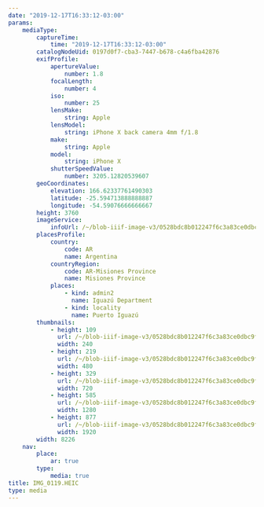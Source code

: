 ```yaml
---
date: "2019-12-17T16:33:12-03:00"
params:
    mediaType:
        captureTime:
            time: "2019-12-17T16:33:12-03:00"
        catalogNodeUid: 0197d0f7-cba3-7447-b678-c4a6fba42876
        exifProfile:
            apertureValue:
                number: 1.8
            focalLength:
                number: 4
            iso:
                number: 25
            lensMake:
                string: Apple
            lensModel:
                string: iPhone X back camera 4mm f/1.8
            make:
                string: Apple
            model:
                string: iPhone X
            shutterSpeedValue:
                number: 3205.12820539607
        geoCoordinates:
            elevation: 166.62337761490303
            latitude: -25.594713888888887
            longitude: -54.59076666666667
        height: 3760
        imageService:
            infoUrl: /~/blob-iiif-image-v3/0528bdc8b012247f6c3a83ce0dbc9febcecaa6ebf80b150f32e2094d72d4876c/info.json
        placesProfile:
            country:
                code: AR
                name: Argentina
            countryRegion:
                code: AR-Misiones Province
                name: Misiones Province
            places:
                - kind: admin2
                  name: Iguazú Department
                - kind: locality
                  name: Puerto Iguazú
        thumbnails:
            - height: 109
              url: /~/blob-iiif-image-v3/0528bdc8b012247f6c3a83ce0dbc9febcecaa6ebf80b150f32e2094d72d4876c/full/240%2C109/0/default.jpg
              width: 240
            - height: 219
              url: /~/blob-iiif-image-v3/0528bdc8b012247f6c3a83ce0dbc9febcecaa6ebf80b150f32e2094d72d4876c/full/480%2C219/0/default.jpg
              width: 480
            - height: 329
              url: /~/blob-iiif-image-v3/0528bdc8b012247f6c3a83ce0dbc9febcecaa6ebf80b150f32e2094d72d4876c/full/720%2C329/0/default.jpg
              width: 720
            - height: 585
              url: /~/blob-iiif-image-v3/0528bdc8b012247f6c3a83ce0dbc9febcecaa6ebf80b150f32e2094d72d4876c/full/1280%2C585/0/default.jpg
              width: 1280
            - height: 877
              url: /~/blob-iiif-image-v3/0528bdc8b012247f6c3a83ce0dbc9febcecaa6ebf80b150f32e2094d72d4876c/full/1920%2C877/0/default.jpg
              width: 1920
        width: 8226
    nav:
        place:
            ar: true
        type:
            media: true
title: IMG_0119.HEIC
type: media
---
```

